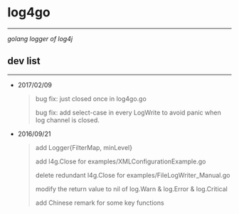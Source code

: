 # log4go #
---
*golang logger of log4j*

## dev list ##
---

- 2017/02/09
	> bug fix: just closed once in log4go.go
	>
	> bug fix: add select-case in every LogWrite to avoid panic when log channel is closed.


- 2016/09/21
	> add Logger{FilterMap, minLevel}
	>
	> add l4g.Close for examples/XMLConfigurationExample.go
	>
	> delete redundant l4g.Close for examples/FileLogWriter_Manual.go
	>
	> modify the return value to nil of log.Warn & log.Error & log.Critical
	>
	> add Chinese remark for some key functions

